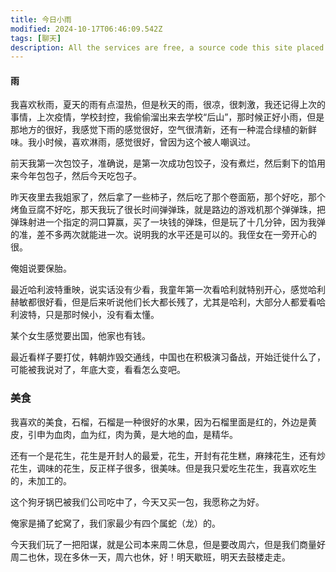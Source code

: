 ```yaml
---
title: 今日小雨
modified: 2024-10-17T06:46:09.542Z
tags: [聊天]
description: All the services are free, a source code this site placed on github repository and intergration with netlify service, another service that you can use is github page for hosting your own static site.
---
```


####  雨

我喜欢秋雨，夏天的雨有点湿热，但是秋天的雨，很凉，很刺激，我还记得上次的事情，上次疫情，学校封控，我偷偷溜出来去学校“后山”，那时候正好小雨，但是那地方的很好，我感觉下雨的感觉很好，空气很清新，还有一种混合绿植的新鲜味。我小时候，喜欢淋雨，感觉很好，曾因为这个被人嘲讽过。

前天我第一次包饺子，准确说，是第一次成功包饺子，没有煮烂，然后剩下的馅用来今年包包子，然后今天吃包子。

昨天夜里去我姐家了，然后拿了一些柿子，然后吃了那个卷面筋，那个好吃，那个烤鱼豆腐不好吃，那天我玩了很长时间弹弹珠，就是路边的游戏机那个弹弹珠，把弹珠射进一个指定的洞口算赢，买了一块钱的弹珠，但是玩了十几分钟，因为我弹的准，差不多两次就能进一次。说明我的水平还是可以的。我侄女在一旁开心的很。

俺姐说要保胎。

最近哈利波特重映，说实话没有少看，我童年第一次看哈利就特别开心，感觉哈利赫敏都很好看，但是后来听说他们长大都长残了，尤其是哈利，大部分人都爱看哈利波特，只是那时候小，没有看太懂。

某个女生感觉要出国，他家也有钱。

最近看样子要打仗，韩朝炸毁交通线，中国也在积极演习备战，开始迁徙什么了，可能被我说对了，年底大变，看看怎么变吧。

### 美食

我喜欢的美食，石榴，石榴是一种很好的水果，因为石榴里面是红的，外边是黄皮，引申为血肉，血为红，肉为黄，是大地的血，是精华。

还有一个是花生，花生是开封人的最爱，花生，开封有花生糕，麻辣花生，还有炒花生，调味的花生，反正样子很多，很美味。但是我只爱吃生花生，我喜欢吃生的，未加工的。

这个狗牙锅巴被我们公司吃中了，今天又买一包，我愿称之为好。

俺家是捅了蛇窝了，我们家最少有四个属蛇（龙）的。

今天我们玩了一把阳谋，就是公司本来周二休息，但是要改周六，但是我们商量好周二也休，现在多休一天，周六也休，好！明天歇班，明天去鼓楼走走。









